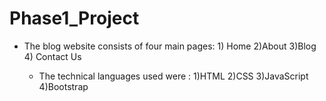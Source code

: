# Phase1_Project

- The blog website consists of four main pages:
      1) Home
      2)About
      3)Blog
      4) Contact Us
      
  - The technical languages used were :
      1)HTML
      2)CSS
      3)JavaScript
      4)Bootstrap
